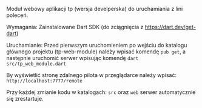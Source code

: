 Moduł webowy aplikacji tp (wersja develperska) do uruchamiania z lini poleceń.

Wymagania:  Zainstalowane Dart SDK (do zciągnięcia z https://dart.dev/get-dart)

Uruchamianie: Przed pierwszym uruchomieniem po wejściu do katalogu głównego projektu (tp-web-module) należy wpisać komendę ```pub get```, a następnie uruchomić serwer wpisując komendę ```dart src/tp_web_module.dart```

By wyświetlić stronę zdalnego pilota w przeglądarce należy wpisać: ```http://localhost:7777/remote```

Przy każdej zmianie kodu w katalogach: ```src``` oraz ```web``` serwer automatycznie się zrestartuje.
